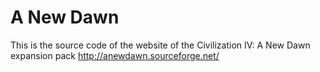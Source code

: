 # A New Dawn

This is the source code of the website of the Civilization IV: A New Dawn expansion pack http://anewdawn.sourceforge.net/
